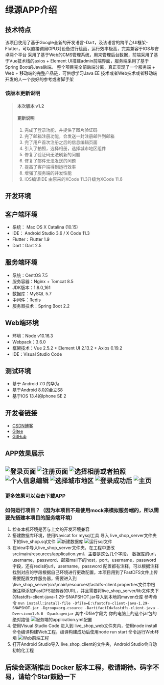 绿源APP介绍
==
技术特点
--
该项目使用了基于Google全新的开发语言-Dart，及该语言的跨平台UI框架-Flutter，可以直接调用GPU对设备进行绘画，运行效率极高，完美兼容于IOS与安卓两个平台
采用了基于Web的CMS管理系统，用来管理后台数据，前端采用了基于Vue技术栈的axios + Element UI搭建admin前端界面，服务端采用了基于Spring Boot的Java后端。
整个项目完全前后端分离，真正实现了一个服务端 + Web + 移动端的完整产品链，可供想学习Java EE 技术或者Web技术或者移动端开发的人一个良好的参考或者脚手架

### 该版本更新说明
> #### 本次版本 v1.2 
> #### 更新说明
> 1. 完成了登录功能，并提供了图片验证码
> 2. 完了邮箱注册功能，会发送一封注册邮件到邮箱
> 3. 完了用户首次注册之后的信息编辑页面
> 4. 引入了拍照，选择相册，选择城市地区组件
> 5. 修复了验证码无法刷新的问题
> 6. 修复了邮件无法发送的问题
> 7. 提高了客户端得到运行效率
> 8. 增强了服务端的并发性能
> 9. IOS编译IDE 由原来的XCode 11.3升级为XCode 11.6

开发环境
--
客户端环境
--
* 系统： Mac OS X Catalina (10.15)
* IDE：  Android Studio 3.6 / X Code 11.3
* Flutter：Flutter 1.9
* Dart：Dart 2.5

服务端环境
--
* 系统：CentOS 7.5
* 服务容器：Nginx + Tomcat 8.5
* JDK版本：1.8.0_161
* 数据库：MySQL 5.7
* 中间件：Redis
* 服务器技术：Spring Boot 2.2

Web端环境
--
* 环境：Node v10.16.3
* Webpack：3.6.0
* 框架技术：Vue 2.5.2 + Element UI 2.13.2 + Axios 0.19.2
* IDE：Visual Studio Code 

测试环境
--
+ 基于 Android 7.0  的华为
+ 基于Android 8.0的金立S8
+ 基于IOS 13.4的Iphone SE 2

开发者链接
--
+ [CSDN博客](https://blog.csdn.net/qq_39694327)
+ [Gitee](https://gitee.com/x745567172)
+ [GitHub](https://github.com/jjva-xiao)

APP效果展示
--
 ![登录页面](https://images.gitee.com/uploads/images/2020/0813/111033_3277640a_5032734.jpeg "image1.jpg")
 ![注册页面](https://images.gitee.com/uploads/images/2020/0813/111131_d202cb9f_5032734.jpeg "image0.jpg")
 ![选择相册或者拍照](https://images.gitee.com/uploads/images/2020/0813/111222_a708acaf_5032734.jpeg "image2.JPG")
 ![个人信息编辑](https://images.gitee.com/uploads/images/2020/0813/111305_37afa300_5032734.jpeg "image3.JPG")
 ![选择城市地区](https://images.gitee.com/uploads/images/2020/0813/111346_8d106c06_5032734.jpeg "image4.JPG")
 ![登录成功后](https://images.gitee.com/uploads/images/2020/0813/111402_96fc54d4_5032734.jpeg "image5.jpg")
 ![主页](https://images.gitee.com/uploads/images/2020/0813/111544_bb073502_5032734.jpeg "image6.jpg")
--
### 更多效果可以点击下载APP

 
### 如何运行项目？（因为本项目不是使用mock来模拟服务端的，所以需要先搭建本项目的服务端环境）

1. 检查本机环境是否与上文的开发环境兼容
2. 搭建数据库环境，使用Navicat for mysql工具 导入 live_shop_server文件夹下的live_shop.sql文件
![新建数据库](https://images.gitee.com/uploads/images/2020/0704/231708_d63fc51e_5032734.jpeg "step1.JPG")
![运行sql文件](https://images.gitee.com/uploads/images/2020/0704/231946_02965579_5032734.jpeg "step2.JPG")
3. 在idea中导入live_shop_server文件夹，在工程中更改 src/main/resources/application.yml，主要是这么几个字段，
数据库的url，username，password、邮箱mail下的host，port，username，password字段，还有redis的url，username，password
配置都有注释，可以根据注释找到对应的字段根据自己环境进行更改配置，本项目用到了FastDFS文件上传需要配置文件服务器，需要进入到\live_shop_server\src\main\resources\fastdfs-client.properties文件中根据注释添加FastDFS服务器的URL，并且需要将live_shop_server/lib文件夹下的fastdfs-client-java-1.29-SNAPSHOT.jar导入到本地的maven仓库
参考命令  `mvn install:install-file -Dfile=E:\fastdfs-client-java-1.29-SNAPSHOT.jar -Dgroup=org.csource -DartifactId=fastdfs-client-java -Dversion=1.0.0 -Dpackage=jar` 其中-Dfile字段为 你的电脑上的这个jar包的绝对路径
![服务端的application.yml配置](https://images.gitee.com/uploads/images/2020/0704/232846_7744c555_5032734.jpeg "step3.JPG")
4. 使用Visual Studio Code 进入到 live_shop_web文件夹内，使用node install 命令编译构建Web工程，编译构建成功后使用node run start 命令运行Web环境
![Web前端工程](https://images.gitee.com/uploads/images/2020/0704/233452_5f843400_5032734.jpeg "step4.JPG")
5. 打开Android Studio导入 live_shop_client的文件夹，Android Studio会自动初始化工程


后续会逐渐推出 Docker 版本工程，敬请期待。码字不易，请给个Star鼓励一下
---

